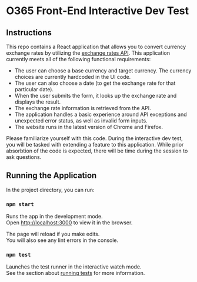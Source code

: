 # O365 Front-End Interactive Dev Test

## Instructions
This repo contains a React application that allows you to convert currency exchange rates by utilizing the [exchange rates API](https://exchangeratesapi.io/). This application currently meets all of the following functional requirements:
  - The user can choose a base currency and target currency. The currency choices are currently hardcoded in the UI
  code.
  - The user can also choose a date (to get the exchange rate for that particular date).
  - When the user submits the form, it looks up the exchange rate and displays the result.
  - The exchange rate information is retrieved from the API.
  - The application handles a basic experience around API exceptions and unexpected error status, as well as invalid form inputs.
  - The website runs in the latest version of Chrome and Firefox.

Please familiarize yourself with this code. During the interactive dev test, you will be tasked with extending a feature to this application. While prior absorbtion of the code is expected, there will be time during the session to ask questions.

## Running the Application

In the project directory, you can run:

### `npm start`

Runs the app in the development mode.<br>
Open [http://localhost:3000](http://localhost:3000) to view it in the browser.

The page will reload if you make edits.<br>
You will also see any lint errors in the console.

### `npm test`

Launches the test runner in the interactive watch mode.<br>
See the section about [running tests](https://facebook.github.io/create-react-app/docs/running-tests) for more information.
